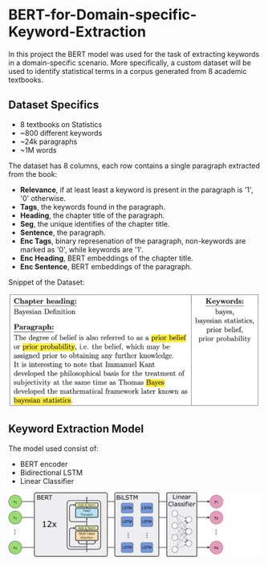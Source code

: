 # BERT-for-Domain-specific-Keyword-Extraction
In this project the BERT model was used for the task of extracting keywords in a domain-specific scenario. More specifically, a custom dataset will be used to identify statistical terms in a corpus generated from 8 academic textbooks.

## Dataset Specifics
- 8 textbooks on Statistics
- ~800 different keywords
- ~24k paragraphs
- ~1M words

The dataset has 8 columns, each row contains a single paragraph extracted from the book:
- **Relevance**, if at least least a keyword is present in the paragraph is '1', '0' otherwise.
- **Tags**, the keywords found in the paragraph.
- **Heading**, the chapter title of the paragraph.
- **Seg**, the unique identifies of the chapter title.
- **Sentence**, the paragraph.
- **Enc Tags**, binary represenation of the paragraph, non-keywords are marked as '0', while keywords are '1'.
- **Enc Heading**, BERT embeddings of the chapter title.
- **Enc Sentence**, BERT embeddings of the paragraph.

Snippet of the Dataset:

<img src="https://github.com/LorenzoPozzi97/BERT-for-Domain-Specific-Keyword-Extraction/blob/3d8cfdb63c8e3c27356e54c8742ffe9044e44da5/images/Dataset%20Snippet.png" alt="drawing" width="500"/>

## Keyword Extraction Model
The model used consist of:
- BERT encoder
- Bidirectional LSTM
- Linear Classifier

<img src="https://github.com/LorenzoPozzi97/BERT-for-Domain-Specific-Keyword-Extraction/blob/537533512f55b73aa9203380cd1fac66bb8e6835/images/model.png" alt="drawing" width="600"/>
